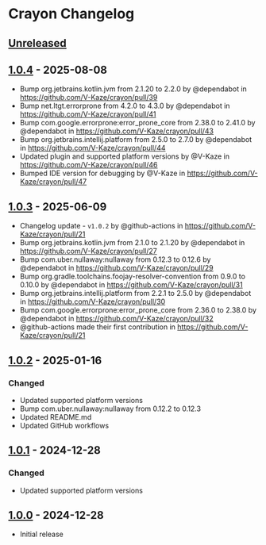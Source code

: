 <!-- Keep a Changelog guide -> https://keepachangelog.com -->

# Crayon Changelog

## [Unreleased]

## [1.0.4] - 2025-08-08

- Bump org.jetbrains.kotlin.jvm from 2.1.20 to 2.2.0 by @dependabot in https://github.com/V-Kaze/crayon/pull/39
- Bump net.ltgt.errorprone from 4.2.0 to 4.3.0 by @dependabot in https://github.com/V-Kaze/crayon/pull/41
- Bump com.google.errorprone:error_prone_core from 2.38.0 to 2.41.0 by @dependabot in https://github.com/V-Kaze/crayon/pull/43
- Bump org.jetbrains.intellij.platform from 2.5.0 to 2.7.0 by @dependabot in https://github.com/V-Kaze/crayon/pull/44
- Updated plugin and supported platform versions by @V-Kaze in https://github.com/V-Kaze/crayon/pull/46
- Bumped IDE version for debugging by @V-Kaze in https://github.com/V-Kaze/crayon/pull/47

## [1.0.3] - 2025-06-09

- Changelog update - `v1.0.2` by @github-actions in https://github.com/V-Kaze/crayon/pull/21
- Bump org.jetbrains.kotlin.jvm from 2.1.0 to 2.1.20 by @dependabot in https://github.com/V-Kaze/crayon/pull/27
- Bump com.uber.nullaway:nullaway from 0.12.3 to 0.12.6 by @dependabot in https://github.com/V-Kaze/crayon/pull/29
- Bump org.gradle.toolchains.foojay-resolver-convention from 0.9.0 to 0.10.0 by @dependabot in https://github.com/V-Kaze/crayon/pull/31
- Bump org.jetbrains.intellij.platform from 2.2.1 to 2.5.0 by @dependabot in https://github.com/V-Kaze/crayon/pull/30
- Bump com.google.errorprone:error_prone_core from 2.36.0 to 2.38.0 by @dependabot in https://github.com/V-Kaze/crayon/pull/32
- @github-actions made their first contribution in https://github.com/V-Kaze/crayon/pull/21

## [1.0.2] - 2025-01-16

### Changed

- Updated supported platform versions
- Bump com.uber.nullaway:nullaway from 0.12.2 to 0.12.3
- Updated README.md
- Updated GitHub workflows

## [1.0.1] - 2024-12-28

### Changed

- Updated supported platform versions

## [1.0.0] - 2024-12-28

- Initial release

[Unreleased]: https://github.com/V-Kaze/crayon/compare/v1.0.4...HEAD
[1.0.4]: https://github.com/V-Kaze/crayon/compare/v1.0.3...v1.0.4
[1.0.3]: https://github.com/V-Kaze/crayon/compare/v1.0.2...v1.0.3
[1.0.2]: https://github.com/V-Kaze/crayon/compare/v1.0.1...v1.0.2
[1.0.1]: https://github.com/V-Kaze/crayon/compare/v1.0.0...v1.0.1
[1.0.0]: https://github.com/V-Kaze/crayon/commits/v1.0.0
